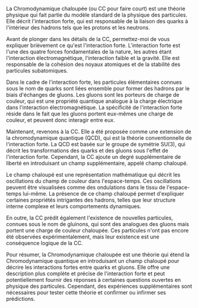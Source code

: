 La Chromodynamique chaloupée (ou CC pour faire court) est une théorie physique qui fait partie du modèle standard de la physique des particules. Elle décrit l'interaction forte, qui est responsable de la liaison des quarks à l'intérieur des hadrons tels que les protons et les neutrons.

Avant de plonger dans les détails de la CC, permettez-moi de vous expliquer brièvement ce qu'est l'interaction forte. L'interaction forte est l'une des quatre forces fondamentales de la nature, les autres étant l'interaction électromagnétique, l'interaction faible et la gravité. Elle est responsable de la cohésion des noyaux atomiques et de la stabilité des particules subatomiques.

Dans le cadre de l'interaction forte, les particules élémentaires connues sous le nom de quarks sont liées ensemble pour former des hadrons par le biais d'échanges de gluons. Les gluons sont les porteurs de charge de couleur, qui est une propriété quantique analogue à la charge électrique dans l'interaction électromagnétique. La spécificité de l'interaction forte réside dans le fait que les gluons portent eux-mêmes une charge de couleur, et peuvent donc interagir entre eux.

Maintenant, revenons à la CC. Elle a été proposée comme une extension de la chromodynamique quantique (QCD), qui est la théorie conventionnelle de l'interaction forte. La QCD est basée sur le groupe de symétrie SU(3), qui décrit les transformations des quarks et des gluons sous l'effet de l'interaction forte. Cependant, la CC ajoute un degré supplémentaire de liberté en introduisant un champ supplémentaire, appelé champ chaloupé.

Le champ chaloupé est une représentation mathématique qui décrit les oscillations du champ de couleur dans l'espace-temps. Ces oscillations peuvent être visualisées comme des ondulations dans le tissu de l'espace-temps lui-même. La présence de ce champ chaloupé permet d'expliquer certaines propriétés intrigantes des hadrons, telles que leur structure interne complexe et leurs comportements dynamiques.

En outre, la CC prédit également l'existence de nouvelles particules, connues sous le nom de gluinons, qui sont des analogues des gluons mais portent une charge de couleur chaloupée. Ces particules n'ont pas encore été observées expérimentalement, mais leur existence est une conséquence logique de la CC.

Pour résumer, la Chromodynamique chaloupée est une théorie qui étend la Chromodynamique quantique en introduisant un champ chaloupé pour décrire les interactions fortes entre quarks et gluons. Elle offre une description plus complète et précise de l'interaction forte et peut potentiellement fournir des réponses à certaines questions ouvertes en physique des particules. Cependant, des expériences supplémentaires sont nécessaires pour tester cette théorie et confirmer ou infirmer ses prédictions.